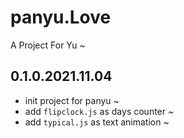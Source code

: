 # panyu.Love
A Project For Yu ~

## 0.1.0.2021.11.04  
* init project for panyu ~
* add `flipclock.js` as days counter ~
* add `typical.js` as text animation ~